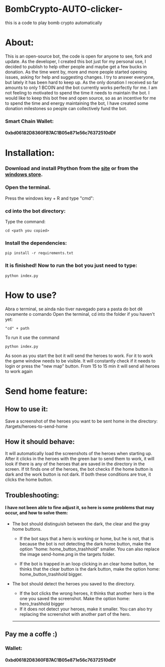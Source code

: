 # BombCrypto-AUTO-clicker-
this is a code to play bomb crypto automatically 
  
# About:
  This is an open-source bot, the code is open for anyone to see, fork and
update.
  As the developer, I created this bot just for my personal use, I decided to
publish to help other people and maybe get a few bucks in donation.  As the
time went by, more and more people started opening issues, asking for help and
suggesting changes.
  I try to answer everyone, but lately it has been hard to keep  up. As the
only donation I received so far amounts to only 1 BCOIN and the bot
currently works perfectly for me. I am not feeling to motivated to spend the
time it needs to maintain the bot. I would like to keep this bot free and open
source, so as an incentive for me to spend the time and energy maintaining the
bot, I have created some donation milestones so people can collectively fund
the bot.

### Smart Chain Wallet:
#### 0xbd06182D8360FB7AC1B05e871e56c76372510dDf



  

# Installation:
### Download and install Phython from the [site](https://www.python.org/downloads/) or from the [windows store](https://www.microsoft.com/p/python-37/9nj46sx7x90p?activetab=pivot:overviewtab). 




### Open the terminal.

Press the windows key + R and type "cmd":


### cd into the bot directory:
Type the command:

```
cd <path you copied>
```


### Install the dependencies:

```
pip install -r requirements.txt
```

 

### It is finished! Now to run the bot you just need to type:

```
python index.py
```



# How to use?

Abra o terminal, se ainda não tiver navegado para a pasta do bot dê novamente o comando
Open the terminal, cd into the folder if you haven't yet:

```
"cd" + path
```

To run it use the command

```
python index.py
```

As soon as you start the bot it will send the heroes to work. For it to work the game window needs to be visible.
It will constantly check if it needs to login or press the "new map" button. 
From 15 to 15 min it will send all heroes to work again


# Send home feature:

## How to use it:
Save a screenshot of the heroes you want to be sent home in the directory: /targets/heroes-to-send-home


## How it should behave:
It will automatically  load the screenshots of the heroes when starting up.
After it clicks in the heroes with the green bar to send them to work, it will look if there is any of the heroes that are saved in the directory in the screen.
If tit finds one of the heroes, the bot checks if the home button is dark and the work button is not dark.
If both these conditions are true, it clicks the home button.

## Troubleshooting:
#### I have not been able to fine adjust it, so here is some problems that may occur, and how to solve them:

- The bot should distinguish between the dark, the clear and the gray home buttons.
  - If the bot says that a hero is working or home, but he is not, that is because the bot is not detecting the dark home button, make the option "home: home_button_trashhold" smaller. You can also replace the image send-home.png in the targets folder.

  - If the bot is trapped in an loop clicking in an clear home button, he thinks that the clear button is the dark button, make the option home: home_button_trashhold bigger.

- The bot should detect the heroes you saved to the directory.
  - If the bot clicks the wrong heroes, it thinks that another hero is the one you saved the screenshot. Make the option home: hero_trashhold bigger
  - If it does not detect your heroes, make it smaller. You can also try replacing the screenshot with another part of the hero.

  ----------------

## Pay me a coffe :)

### Wallet:
#### 0xbd06182D8360FB7AC1B05e871e56c76372510dDf

